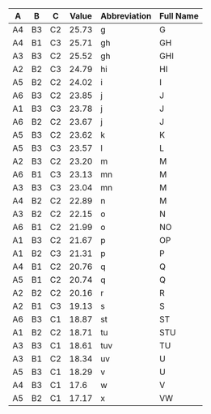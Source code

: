 |A|B|C|Value|Abbreviation|Full Name|
|---|---|---|---|---|---|
|A4|B3|C2|25.73|g|G|
|A4|B1|C3|25.71|gh|GH|
|A3|B3|C2|25.52|gh|GHI|
|A2|B2|C3|24.79|hi|HI|
|A5|B2|C2|24.02|i|I|
|A6|B3|C2|23.85|j|J|
|A1|B3|C3|23.78|j|J|
|A6|B2|C2|23.67|j|J|
|A5|B3|C2|23.62|k|K|
|A5|B3|C3|23.57|l|L|
|A2|B3|C2|23.20|m|M|
|A6|B1|C3|23.13|mn|M|
|A3|B3|C3|23.04|mn|M|
|A4|B2|C2|22.89|n|M|
|A3|B2|C2|22.15|o|N|
|A6|B1|C2|21.99|o|NO|
|A1|B3|C2|21.67|p|OP|
|A1|B2|C3|21.31|p|P|
|A4|B1|C2|20.76|q|Q|
|A5|B1|C2|20.74|q|Q|
|A2|B2|C2|20.16|r|R|
|A2|B1|C3|19.13|s|S|
|A6|B3|C1|18.87|st|ST|
|A1|B2|C2|18.71|tu|STU|
|A3|B3|C1|18.61|tuv|TU|
|A3|B1|C2|18.34|uv|U|
|A5|B3|C1|18.29|v|U|
|A4|B3|C1|17.6|w|V|
|A5|B2|C1|17.17|x|VW|